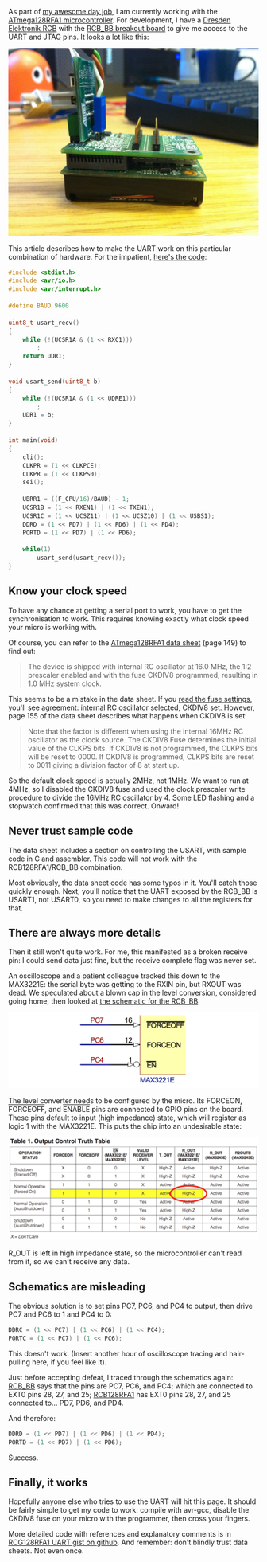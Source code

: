 As part of [my awesome day job](http://www.embeddedtech.co.uk/), I am currently working with the [ATmega128RFA1 microcontroller](http://www.atmel.com/dyn/products/product_card.asp?part_id=4692). For development, I have a [Dresden Elektronik RCB](http://www.dresden-elektronik.de/shop/prod128.html?language=en) with the [RCB\_BB breakout board](http://www.dresden-elektronik.de/shop/prod85.html) to give me access to the UART and JTAG pins. It looks a lot like this:

![RCB128RFA1 with breakout board, JTAG cable, and serial cable](images/rcb128rfa1.jpg)

This article describes how to make the UART work on this particular combination of hardware. For the impatient, [here's the code](https://gist.github.com/1339508):

```c
#include <stdint.h>
#include <avr/io.h>
#include <avr/interrupt.h>

#define BAUD 9600

uint8_t usart_recv()
{
    while (!(UCSR1A & (1 << RXC1)))
        ;
    return UDR1;
}

void usart_send(uint8_t b)
{
    while (!(UCSR1A & (1 << UDRE1)))
        ;
    UDR1 = b;
}

int main(void)
{
    cli();
    CLKPR = (1 << CLKPCE);
    CLKPR = (1 << CLKPS0);
    sei();

    UBRR1 = ((F_CPU/16)/BAUD) - 1;
    UCSR1B = (1 << RXEN1) | (1 << TXEN1);
    UCSR1C = (1 << UCSZ11) | (1 << UCSZ10) | (1 << USBS1);
    DDRD = (1 << PD7) | (1 << PD6) | (1 << PD4);
    PORTD = (1 << PD7) | (1 << PD6);

    while(1)
        usart_send(usart_recv());
}
```


## Know your clock speed

To have any chance at getting a serial port to work, you have to get the synchronisation to work. This requires knowing exactly what clock speed your micro is working with.

Of course, you can refer to the [ATmega128RFA1 data sheet](http://www.atmel.com/dyn/resources/prod_documents/doc8266.pdf) (page 149) to find out:

> The device is shipped with internal RC oscillator at 16.0 MHz, the 1:2 prescaler enabled 
and with the fuse CKDIV8 programmed, resulting in 1.0 MHz system clock.

This seems to be a mistake in the data sheet. If you [read the fuse settings](http://hackingwithgum.com/2009/11/05/dumping-avr-fuse-settings-in-bash/), you'll see agreement: internal RC oscillator selected, CKDIV8 set. However, page 155 of the data sheet describes what happens when CKDIV8 is set:

> Note that the factor is different when using the internal 16MHz RC oscillator as the clock source. The CKDIV8 Fuse determines the initial value of the CLKPS bits. If CKDIV8 is not programmed, the CLKPS bits will be reset to 0000. If CKDIV8 is programmed, CLKPS bits are reset to 0011 giving a division factor of 8 at start up.

So the default clock speed is actually 2MHz, not 1MHz. We want to run at 4MHz, so I disabled the CKDIV8 fuse and used the clock prescaler write procedure to divide the 16MHz RC oscillator by 4. Some LED flashing and a stopwatch confirmed that this was correct. Onward!


## Never trust sample code

The data sheet includes a section on controlling the USART, with sample code in C and assembler. This code will not work with the RCB128RFA1/RCB\_BB combination.

Most obviously, the data sheet code has some typos in it. You'll catch those quickly enough. Next, you'll notice that the UART exposed by the RCB\_BB is USART1, not USART0, so you need to make changes to all the registers for that.


## There are always more details

Then it still won't quite work. For me, this manifested as a broken receive pin: I could send data just fine, but the receive complete flag was never set.

An oscilloscope and a patient colleague tracked this down to the MAX3221E: the serial byte was getting to the RXIN pin, but RXOUT was dead. We speculated about a blown cap in the level conversion, considered going home, then looked at [the schematic for the RCB\_BB](http://www.dresden-elektronik.de/shop/media/products/0146110001236074032.pdf):

![Pin-out for MAX3221E on RCB\_BB schematic](images/rcb_bb-max3221e.png)

The level converter needs to be configured by the micro. Its FORCEON, <span style="text-decoration: overline">FORCEOFF</span>, and <span style="text-decoration: overline">ENABLE</span> pins are connected to GPIO pins on the board. These pins default to input (high impedance) state, which will register as logic 1 with the MAX3221E. This puts the chip into an undesirable state:

![Output Control Truth Table for MAX3221E](images/max3221e-truth-table.png)

R\_OUT is left in high impedance state, so the microcontroller can't read from it, so we can't receive any data.


## Schematics are misleading

The obvious solution is to set pins PC7, PC6, and PC4 to output, then drive PC7 and PC6 to 1 and PC4 to 0:

```c
DDRC = (1 << PC7) | (1 << PC6) | (1 << PC4);
PORTC = (1 << PC7) | (1 << PC6);
```

This doesn't work. (Insert another hour of oscilloscope tracing and hair-pulling here, if you feel like it).

Just before accepting defeat, I traced through the schematics again: [RCB\_BB](http://www.dresden-elektronik.de/shop/media/products/0146110001236074032.pdf) says that the pins are PC7, PC6, and PC4; which are connected to EXT0 pins 28, 27, and 25; [RCB128RFA1](http://www.dresden-elektronik.de/shop/media/products/0831658001272549656.PDF) has EXT0 pins 28, 27, and 25 connected to… PD7, PD6, and PD4.

And therefore:

```c
DDRD = (1 << PD7) | (1 << PD6) | (1 << PD4);
PORTD = (1 << PD7) | (1 << PD6);
```

Success.

## Finally, it works

Hopefully anyone else who tries to use the UART will hit this page. It should be fairly simple to get my code to work: compile with avr-gcc, disable the CKDIV8 fuse on your micro with the programmer, then cross your fingers.

More detailed code with references and explanatory comments is in [RCG128RFA1 UART gist on github](https://gist.github.com/1339508). And remember: don't blindly trust data sheets. Not even once.
